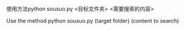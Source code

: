 使用方法python sousuo.py <目标文件夹> <需要搜索的内容>

Use the method python sousuo.py (target folder) (content to search)
